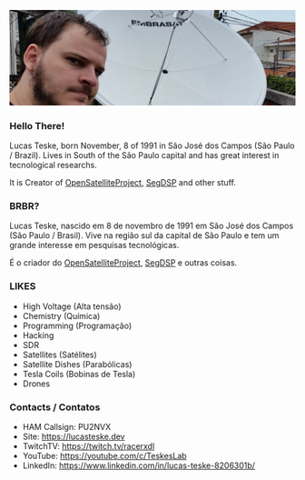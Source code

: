 ![Banner](/banner-about.jpeg)

### Hello There!

Lucas Teske, born November, 8 of 1991 in São José dos Campos (São Paulo / Brazil). Lives in South of the São Paulo capital and has great interest in tecnological researchs.

It is Creator of [OpenSatelliteProject](https://github.com/OpenSatelliteProject/), [SegDSP](https://github.com/racerxdl/segdsp) and other stuff.

### BRBR?

Lucas Teske, nascido em 8 de novembro de 1991 em São José dos Campos (São Paulo / Brasil). Vive na região sul da capital de São Paulo e tem um grande interesse em pesquisas tecnológicas.

É o criador do [OpenSatelliteProject](https://github.com/OpenSatelliteProject/), [SegDSP](https://github.com/racerxdl/segdsp) e outras coisas.

### LIKES

* High Voltage (Alta tensão)
* Chemistry (Química)
* Programming (Programação)
* Hacking
* SDR
* Satellites (Satélites)
* Satellite Dishes (Parabólicas)
* Tesla Coils (Bobinas de Tesla)
* Drones

### Contacts / Contatos

* HAM Callsign: PU2NVX
* Site: https://lucasteske.dev
* TwitchTV: https://twitch.tv/racerxdl
* YouTube: https://youtube.com/c/TeskesLab
* LinkedIn: https://www.linkedin.com/in/lucas-teske-8206301b/

<!--
**racerxdl/racerxdl** is a ✨ _special_ ✨ repository because its `README.md` (this file) appears on your GitHub profile.

Here are some ideas to get you started:

- 🔭 I’m currently working on ...
- 🌱 I’m currently learning ...
- 👯 I’m looking to collaborate on ...
- 🤔 I’m looking for help with ...
- 💬 Ask me about ...
- 📫 How to reach me: ...
- 😄 Pronouns: ...
- ⚡ Fun fact: ...
-->
